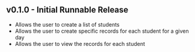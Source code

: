 ## v0.1.0 - Initial Runnable Release
- Allows the user to create a list of students
- Allows the user to create specific records for each student for a given day
- Allows the user to view the records for each student